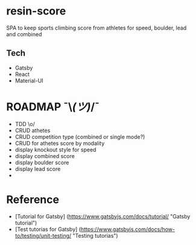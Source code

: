# resin-score
SPA to keep sports climbing score from athletes for speed, boulder, lead and combined 

## Tech

* Gatsby
* React
* Material-UI

# ROADMAP ¯\\_(ツ)_/¯

  * TDD \o/
  * CRUD athetes
  * CRUD competition type (combined or single mode?)
  * CRUD for athetes score by modality
  * display knockout style for speed
  * display combined score
  * display boulder score
  * display lead score
  * 

# Reference

  * [Tutorial for Gatsby] (https://www.gatsbyjs.com/docs/tutorial/ "Gatsby tutorial")
  * [Test tutorias for Gatsby] (https://www.gatsbyjs.com/docs/how-to/testing/unit-testing/ "Testing tutorias")
